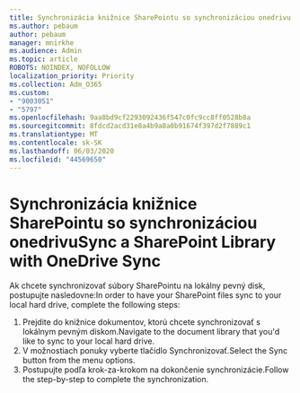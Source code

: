 ```yaml
---
title: Synchronizácia knižnice SharePointu so synchronizáciou onedrivu
ms.author: pebaum
author: pebaum
manager: mnirkhe
ms.audience: Admin
ms.topic: article
ROBOTS: NOINDEX, NOFOLLOW
localization_priority: Priority
ms.collection: Adm_O365
ms.custom:
- "9003051"
- "5797"
ms.openlocfilehash: 9aa8bd9cf2293092436f547c0fc9cc8ff0528b8a
ms.sourcegitcommit: 8fdcd2acd31e8a4b9a8a0b91674f397d2f7889c1
ms.translationtype: MT
ms.contentlocale: sk-SK
ms.lasthandoff: 06/03/2020
ms.locfileid: "44569650"
---
```

# <a name="sync-a-sharepoint-library-with-onedrive-sync"></a><span data-ttu-id="665d8-102">Synchronizácia knižnice SharePointu so synchronizáciou onedrivu</span><span class="sxs-lookup"><span data-stu-id="665d8-102">Sync a SharePoint Library with OneDrive Sync</span></span>

<span data-ttu-id="665d8-103">Ak chcete synchronizovať súbory SharePointu na lokálny pevný disk, postupujte nasledovne:</span><span class="sxs-lookup"><span data-stu-id="665d8-103">In order to have your SharePoint files sync to your local hard drive, complete the following steps:</span></span>

1. <span data-ttu-id="665d8-104">Prejdite do knižnice dokumentov, ktorú chcete synchronizovať s lokálnym pevným diskom.</span><span class="sxs-lookup"><span data-stu-id="665d8-104">Navigate to the document library that you'd like to sync to your local hard drive.</span></span>
2. <span data-ttu-id="665d8-105">V možnostiach ponuky vyberte tlačidlo Synchronizovať.</span><span class="sxs-lookup"><span data-stu-id="665d8-105">Select the Sync button from the menu options.</span></span>
3. <span data-ttu-id="665d8-106">Postupujte podľa krok-za-krokom na dokončenie synchronizácie.</span><span class="sxs-lookup"><span data-stu-id="665d8-106">Follow the step-by-step to complete the synchronization.</span></span>